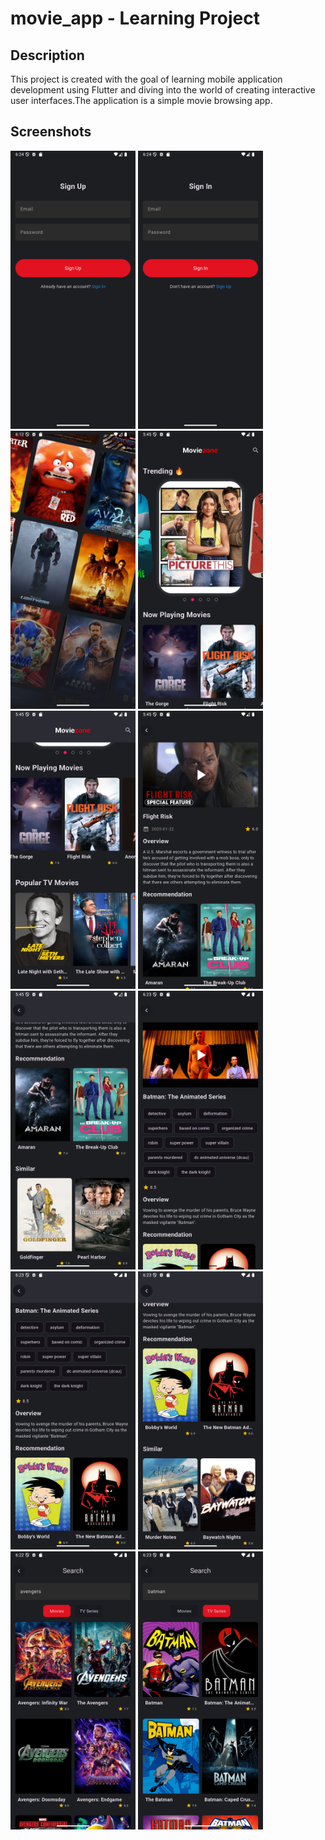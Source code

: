 # movie_app - Learning Project


## Description

This project is created with the goal of learning mobile application development using Flutter and diving into the world of creating interactive user interfaces.The application is a simple movie browsing app.

## Screenshots
<p float="left">
<img src="Screenshots/sign_up_page.png" width="200"/>
<img src="Screenshots/sign_in_page.png" width="200"/>
<img src="Screenshots/splash_page.png" width="200"/>
<img src="Screenshots/home_page.png" width="200"/>
<img src="Screenshots/home_page1.png" width="200"/>
<img src="Screenshots/movie_page.png" width="200"/>
<img src="Screenshots/movie_page1.png" width="200"/>
<img src="Screenshots/tv_page.png" width="200"/> 
<img src="Screenshots/tv_page1.png" width="200"/>
<img src="Screenshots/tv_page2.png" width="200"/> 
<img src="Screenshots/search_page.png" width="200"/>
<img src="Screenshots/search_page1.png" width="200"/>
</p>